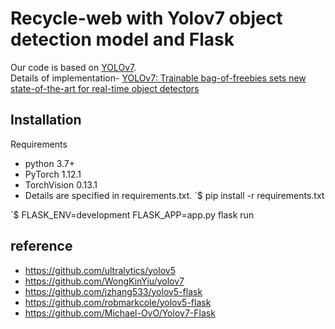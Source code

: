 # Recycle-web with Yolov7 object detection model and Flask
Our code is based on [YOLOv7](https://github.com/WongKinYiu/yolov7).  
Details of implementation- [YOLOv7: Trainable bag-of-freebies sets new state-of-the-art for real-time object detectors](https://arxiv.org/abs/2207.02696)



## Installation
Requirements
- python 3.7+
- PyTorch 1.12.1
- TorchVision 0.13.1
- Details are specified in requirements.txt.
`$ pip install -r requirements.txt 

`$ FLASK_ENV=development FLASK_APP=app.py flask run


## reference
- https://github.com/ultralytics/yolov5
- https://github.com/WongKinYiu/yolov7
- https://github.com/jzhang533/yolov5-flask 
- https://github.com/robmarkcole/yolov5-flask
- https://github.com/Michael-OvO/Yolov7-Flask
